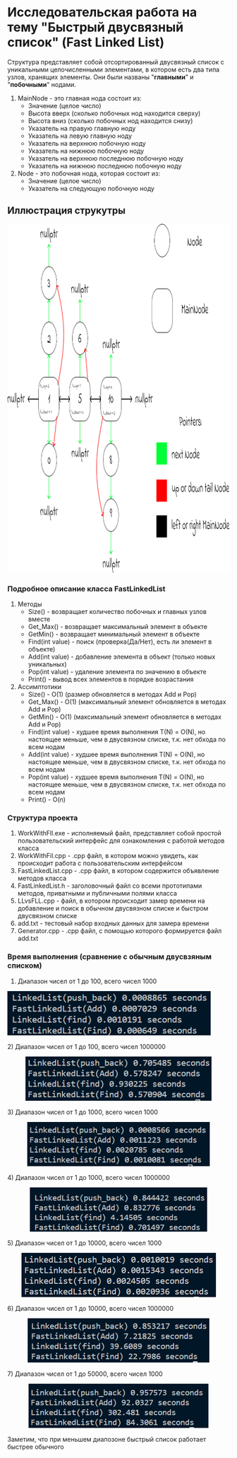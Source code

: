 # Исследовательская работа на тему "Быстрый двусвязный список" (Fast Linked List)
Структура представляет собой отсортированный двусвязный список с уникальными целочисленными элементами, в котором есть два типа узлов, хранящих элементы.
Они были названы "**главными**" и "**побочными**" нодами.
1) MainNode - это главная нода состоит из:
   * Значение (целое число)
   * Высота вверх (сколько побочных нод находится сверху)
   * Высота вниз (сколько побочных нод находится снизу)
   * Указатель на правую главную ноду
   * Указатель на левую главную ноду
   * Указатель на верхнюю побочную ноду
   * Указатель на нижнюю побочную ноду
   * Указатель на верхнюю последнюю побочную ноду
   * Указатель на нижнюю последнюю побочную ноду
2) Node - это побочная нода, которая состоит из:
   * Значение (целое число)
   * Указатель на следующую побочную ноду

## Иллюстрация струкутры
<p align="center">
  <img src="https://github.com/Qcsteeven/FastLinkedList/blob/main/fll.png" height=789>
</p>

### Подробное описание класса FastLinkedList
1) Методы
   * Size() - возвращает количество побочных и главных узлов вместе
   * Get_Max() - возвращает максимальный элемент в объекте
   * GetMin() - возвращает минимальный элемент в объекте
   * Find(int value) - поиск (проверка(Да/Нет), есть ли элемент в объекте)
   * Add(int value) - добавление элемента в объект (только новых уникальных)
   * Pop(int value) - удаление элемента по значению в объекте
   * Print() - вывод всех элементов в порядке возрастания
2) Ассимптотики
   * Size() - O(1) (размер обновляется в методах Add и Pop)
   * Get_Max() - O(1) (максимальный элемент обновляется в методах Add и Pop)
   * GetMin() - O(1) (максимальный элемент обновляется в методах Add и Pop)
   * Find(int value) - худшее время выполнения T(N) = O(N),
     но настоящее меньше, чем в двусвязном списке, т.к. нет обхода по всем нодам
   * Add(int value) - худшее время выполнения T(N) = O(N),
     но настоящее меньше, чем в двусвязном списке, т.к. нет обхода по всем нодам
   * Pop(int value) - худшее время выполнения T(N) = O(N),
     но настоящее меньше, чем в двусвязном списке, т.к. нет обхода по всем нодам
   * Print() - O(n)

### Структура проекта
1) WorkWithFll.exe - исполняемый файл, представляет собой простой пользовательский
интерфейс для ознакомления с работой методов класса
2) WorkWithFil.cpp - .cpp файл, в котором можно увидеть, как происходит работа с 
пользовательским интерфейсом
3) FastLinkedList.cpp - .cpp файл, в котором содержится объявление методов класса
4) FastLinkedList.h - заголовочный файл со всеми прототипами методов, приватными и
публичными полями класса
5) LLvsFLL.cpp - файл, в котором происходит замер времени на добавление и поиск в
обычном двусвязном списке и быстром двусвязном списке
6) add.txt - тестовый набор входных данных для замера времени
7) Generator.cpp - .cpp файл, с помощью которого формируется файл add.txt

### Время выполнения (сравнение с обычным двусвзяным списком)
1) Диапазон чисел от 1 до 100, всего чисел 1000 <p align="center">
  <img src="https://github.com/Qcsteeven/FastLinkedList/blob/main/1).png" height=100>
</p>
2) Диапазон чисел от 1 до 100, всего чисел 1000000 <p align="center">
  <img src="https://github.com/Qcsteeven/FastLinkedList/blob/main/2).png" height=100>
</p>
3) Диапазон чисел от 1 до 1000, всего чисел 1000 <p align="center">
  <img src="https://github.com/Qcsteeven/FastLinkedList/blob/main/3).png" height=100>
</p>
4) Диапазон чисел от 1 до 1000, всего чисел 1000000 <p align="center">
  <img src="https://github.com/Qcsteeven/FastLinkedList/blob/main/4).png" height=100>
</p>
5) Диапазон чисел от 1 до 10000, всего чисел 1000 <p align="center">
  <img src="https://github.com/Qcsteeven/FastLinkedList/blob/main/5).png" height=100>
</p>
6) Диапазон чисел от 1 до 10000, всего чисел 1000000 <p align="center">
  <img src="https://github.com/Qcsteeven/FastLinkedList/blob/main/6).png" height=100>
</p>
7) Диапазон чисел от 1 до 50000, всего чисел 1000 <p align="center">
  <img src="https://github.com/Qcsteeven/FastLinkedList/blob/main/7).png" height=100>
</p>

Заметим, что при меньшем диапозоне быстрый список работает быстрее обычного
